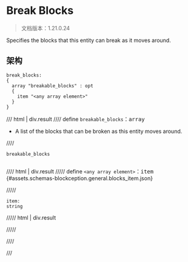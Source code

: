 # Break Blocks

> 文档版本：1.21.0.24

Specifies the blocks that this entity can break as it moves around.

## 架构

```mcschema
break_blocks:
{
  array "breakable_blocks" : opt
  {
    item "<any array element>"
  }
}

```

/// html | div.result
//// define
`breakable_blocks`：<samp>array</samp>

- A list of the blocks that can be broken as this entity moves around.


////

<div class="language-text highlight"><span class="filename"><code>breakable_blocks</code></span><pre id="__code_1"><span></span></pre></div>

//// html | div.result
///// define
`<any array element>`：<samp>item</samp> {#assets.schemas-blockception.general.blocks_item.json}


/////

```mcschema
item:
string

```

///// html | div.result

/////



////


///

